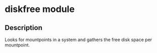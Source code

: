 # diskfree module

## Description

Looks for mountpoints in a system and gathers the free disk space per mountpoint.
